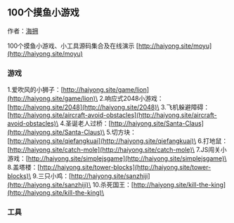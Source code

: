 ## 100个摸鱼小游戏  

作者：[海拥](https://github.com/wanghao221)

100个摸鱼小游戏、小工具源码集合及在线演示
[http://haiyong.site/moyu](http://haiyong.site/moyu)

### 游戏

1.爱吹风的小狮子：[http://haiyong.site/game/lion](http://haiyong.site/game/lion)\
2.响应式2048小游戏：[http://haiyong.site/2048](http://haiyong.site/2048)\
3.飞机躲避障碍：[http://haiyong.site/aircraft-avoid-obstacles](http://haiyong.site/aircraft-avoid-obstacles)\
4.圣诞老人过桥：[http://haiyong.site/Santa-Claus](http://haiyong.site/Santa-Claus)\
5.切方块：[http://haiyong.site/qiefangkuai](http://haiyong.site/qiefangkuai)\
6.打地鼠：[http://haiyong.site/catch-mole](http://haiyong.site/catch-mole)\
7.JS闯关小游戏：[http://haiyong.site/simplejsgame](http://haiyong.site/simplejsgame)\
8.盖塔楼：[http://haiyong.site/tower-blocks](http://haiyong.site/tower-blocks)\
9.三只小鸡：[http://haiyong.site/sanzhiji](http://haiyong.site/sanzhiji)\
10.杀死国王：[http://haiyong.site/kill-the-king](http://haiyong.site/kill-the-king)\

### 工具
